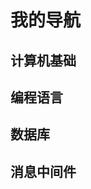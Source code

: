 # 我的导航

## 计算机基础
<BoxCube
  :items="[
    {
      name: '计算机科学',
      link: 'https://cs.weiweixu.cn/',
      icon: { light: 'skill-icons:actix-light', dark: 'skill-icons:actix-dark' },
      tag: '计算机科学',
      desc: '计算机的发展史、二进制、指令和程序、数据结构与算法、人工智能、计算机视觉、自然语言处理等。'
    },
    {
      name: '计组6件套',
      link: 'https://coa6.weiweixu.cn/',
      icon: { light: 'unjs:db0', dark: 'unjs:db0' },
      tag: '计组6件套',
      desc: 'C 语言、计算机组成原理、数据结构和算法、操作系统、计算机网络、设计模式。'
    },
    {
      name: '开源项目',
      link: 'https://open.weiweixu.cn/',
      icon: { light: 'skill-icons:arch-light', dark: 'skill-icons:arch-dark' },
      tag: '开源项目',
      desc: '开源项目对技术发展和创新起到了非常重要的推动作用，很多知名软件，如：Linux、Apache、Mozilla Firefox等都是开源项目，广泛应用于各行各业。'
    },
  ]"
/>

## 编程语言
<BoxCube
  :items="[
    {
      name: 'C/C++',
      link: 'https://c.weiweixu.cn/',
      icon: { light: 'devicon:cplusplus', dark: 'devicon:cplusplus' },
      tag: 'C/C++',
      desc: 'C 是一种高效的通用编程语言，适合底层开发；C++ 是 C 的扩展，支持面向对象编程，适用于复杂系统和高性能应用。'
    },
    {
      name: 'Java',
      link: 'https://java.weiweixu.cn/',
      icon: { light: 'skill-icons:java-light', dark: 'skill-icons:java-dark' },
      tag: 'Java',
      desc: 'Java 是一种跨平台、面向对象的编程语言，具有高安全性和稳定性，广泛应用于企业级开发、移动应用和网络服务。'
    },
    {
      name: '大数据',
      link: 'https://big-data.weiweixu.cn/',
      icon: { light: 'logos:hadoop', dark: 'logos:hadoop' },
      tag: '大数据',
      desc: '处理和分析海量、多样、高速增长的数据集，以提取有价值的信息，常用于决策支持和预测分析。'
    },
    {
      name: '前端',
      link: 'https://web-design.weiweixu.cn/',
      icon: { light: 'devicon:html5', dark: 'devicon:html5' },
      tag: '前端',
      desc: '构建网页或应用用户界面，涉及 HTML 、CSS 和 JavaScript 等技术，重点在于设计和优化用户体验。'
    },
    {
      name: '云原生',
      link: 'https://linux.weiweixu.cn/',
      icon: { light: 'skill-icons:kubernetes', dark: 'skill-icons:kubernetes' },
      tag: '云原生',
      desc: '云原生是一种基于云计算的架构理念，通过容器、微服务、DevOps 和动态编排技术构建可扩展、高效和弹性的应用系统。'
    },
    {
      name: 'Go',
      link: 'https://go.weiweixu.cn/',
      icon: { light: 'devicon:go', dark: 'devicon:go' },
      tag: 'Go',
      desc: 'Go（Golang）是一种开源、静态类型的编程语言，注重简洁、高效和并发性能，广泛用于云计算和分布式系统开发。'
    },
    {
      name: 'Python',
      link: 'https://python.weiweixu.cn/',
      icon: { light: 'logos:python', dark: 'logos:python' },
      tag: 'Python',
      desc: 'Python 是一种简洁易用的高级编程语言，支持多种编程范式，广泛应用于人工智能、 Web 开发和自动化等领域。'
    },
    {
      name: 'Rust',
      link: 'https://rust.weiweixu.cn/',
      icon: { light: 'logos:rust', dark: 'skill-icons:rust' },
      tag: 'Rust',
      desc: 'Rust 是一门注重安全性和性能的系统编程语言，通过独特的所有权机制实现内存安全，适用于高性能和并发应用开发。'
    },
    {
      name: '嵌入式开发',
      link: 'https://emb.weiweixu.cn/',
      icon: { light: 'skill-icons:raspberrypi-light', dark: 'skill-icons:raspberrypi-dark' },
      tag: '嵌入式开发',
      desc: '嵌入式开发涵盖硬件接口设计、驱动编写、RTOS 开发和应用实现，广泛用于消费电子、工业控制、汽车电子等领域。'
    }
  ]"
/>


## 数据库
<BoxCube
  :items="[
    {
      name: 'MySQL',
      link: 'https://mysql.weiweixu.cn/',
      icon: { light: 'skill-icons:mysql-light', dark: 'skill-icons:mysql-dark' },
      tag: 'MySQL',
      desc: 'MySQL 是开源关系型数据库，性能高，支持SQL查询，广泛用于应用开发和数据管理。'
    },
    {
      name: 'Redis',
      link: 'https://redis.weiweixu.cn/',
      icon: { light: 'devicon:redis', dark: 'devicon:redis' },
      tag: 'Redis',
      desc: 'Redis 是高性能的开源内存数据库，支持多种数据结构，常用于缓存、队列和实时数据处理。'
    }
  ]"
/>

## 消息中间件
<BoxCube
  :items="[
    {
      name: 'RabbitMQ',
      link: 'https://rabbitmq.weiweixu.cn/',
      icon: { light: 'skill-icons:rabbitmq-light', dark: 'skill-icons:rabbitmq-dark' },
      tag: 'RabbitMQ',
      desc: '基于 Erlang 语言开发，支持多种协议，性能优异，延迟低，适用于对并发和实时性要求较高的场景。'
    },
    {
      name: 'Kafka',
      link: 'https://kafka.weiweixu.cn/',
      icon: { light: 'logos:kafka-icon', dark: 'logos:kafka-icon' },
      tag: 'Kafka',
      desc: '高吞吐量的分布式发布订阅消息系统，适用于日志收集和大数据处理等场景。'
    },
    {
      name: 'ZeroMQ',
      link: 'https://zeromq.weiweixu.cn/',
      image: 'https://www.weiweixu.cn/logo/ZeroMQ.svg',
      tag: 'ZeroMQ',
      desc: '高性能消息库，提供多种通信模式，适用于需要高吞吐量和低延迟的场景。'
    },
    {
      name: 'RocketMQ',
      link: 'https://rocketmq.weiweixu.cn/',
      image: 'https://www.weiweixu.cn/logo/RocketMQ.svg',
      tag: 'RocketMQ',
      desc: '阿里巴巴开源的分布式消息中间件，支持高可靠性和高可用性，适用于金融、电商等领域。'
    },
    {
      name: 'Pulsar',
      link: 'https://pulsar.weiweixu.cn/',
      image: 'https://www.weiweixu.cn/logo/Pulsar.svg',
      tag: 'Pulsar',
      desc: 'Apache 基金会的分布式消息系统，支持多租户和持久化存储，适用于云原生应用。'
    },
    {
      name: 'NSQ',
      link: 'https://msq.weiweixu.cn/',
      image: 'https://www.weiweixu.cn/logo/NSQ.png',
      tag: 'NSQ',
      desc: '实时分布式消息平台，设计简单，易于部署和运维，适用于实时消息处理。'
    },
    {
      name: 'EMQX',
      link: 'https://emqx.weiweixu.cn/',
      image: 'https://www.weiweixu.cn/logo/EMQX.svg',
      tag: 'EMQX',
      desc: '高性能、开源的分布式 MQTT 消息中间件，支持多种协议，广泛应用于物联网、车联网和实时消息系统。'
    }
  ]"
/>